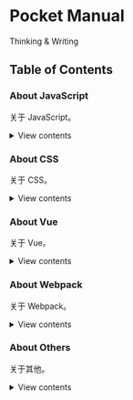 # Pocket Manual

Thinking & Writing

## Table of Contents

### About JavaScript

关于 JavaScript。

<details>

<summary>View contents</summary>

- [后端接收不到 axios 通过 post 方式传递的参数](https://github.com/FishPlusOrange/pocket-book/issues/20)
- [babel-polyfill 和 babel-plugin-transform-runtime](https://github.com/FishPlusOrange/pocket-book/issues/31)
- [从 Element.getBoundingClientRect() 出发](https://github.com/FishPlusOrange/pocket-book/issues/35)
- [检测浏览器 DevTools 是否处于开启状态](https://github.com/FishPlusOrange/pocket-book/issues/42)

</details>

### About CSS

关于 CSS。

<details>

<summary>View contents</summary>

- [再看 animation-fill-mode 属性](https://github.com/FishPlusOrange/pocket-book/issues/15)

</details>

### About Vue

关于 Vue。

<details>

<summary>View contents</summary>

- [Vuex 使用 commit 提交 mutation 修改 state 的原因](https://github.com/FishPlusOrange/pocket-book/issues/1)
- [计算属性比较方法、侦听属性和过滤器](https://github.com/FishPlusOrange/pocket-book/issues/2)
- [在 vue-cli 项目中使用 Sass](https://github.com/FishPlusOrange/pocket-book/issues/3)
- [从 vue-cli 项目的接口调试出发](https://github.com/FishPlusOrange/pocket-book/issues/4)
- [vue-cli 项目中 assets 和 static 的区别](https://github.com/FishPlusOrange/pocket-book/issues/16)
- [Vue 组件之间的通信](https://github.com/FishPlusOrange/pocket-book/issues/17)
- [Vue 渲染函数](https://github.com/FishPlusOrange/pocket-book/issues/18)
- [Vue 中 el 和 $mount 的区别](https://github.com/FishPlusOrange/pocket-book/issues/24)
- [Vue 首屏渲染优化](https://github.com/FishPlusOrange/pocket-book/issues/27)
- [关于 Vue 实例的生命周期](https://github.com/FishPlusOrange/pocket-book/issues/29)
- [关于 Vue nextTick](https://github.com/FishPlusOrange/pocket-book/issues/34)

</details>

### About Webpack

关于 Webpack。

<details>

<summary>View contents</summary>

- [webpack 中 hash、chunkhash 和 contenthash 的区别](https://github.com/FishPlusOrange/pocket-book/issues/23)
- [关于 tree shaking](https://github.com/FishPlusOrange/pocket-book/issues/41)

</details>

### About Others

关于其他。

<details>

<summary>View contents</summary>

- [浏览器兼容性问题汇总](https://github.com/FishPlusOrange/pocket-book/issues/44)

</details>
